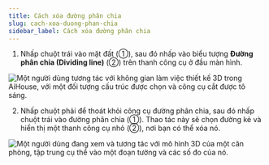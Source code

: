 ```yaml
---
title: Cách xóa đường phân chia
slug: cach-xoa-duong-phan-chia
sidebar_label: Cách xóa đường phân chia
---
```


1. Nhấp chuột trái vào mặt đất (①), sau đó nhấp vào biểu tượng **Đường phân chia (Dividing line)** (②) trên thanh công cụ ở đầu màn hình.

![Một người dùng tương tác với không gian làm việc thiết kế 3D trong AiHouse, với một đối tượng cấu trúc được chọn và công cụ cắt được tô sáng.](https://storage.googleapis.com/jegavn_kb/images/35b86b31-e3fc-4ee9-b22c-6df11ab1ff40.png)

2. Nhấp chuột phải để thoát khỏi công cụ đường phân chia, sau đó nhấp chuột trái vào đường phân chia (①). Thao tác này sẽ chọn đường kẻ và hiển thị một thanh công cụ nhỏ (②), nơi bạn có thể xóa nó.

![Một người dùng đang xem và tương tác với mô hình 3D của một căn phòng, tập trung cụ thể vào một đoạn tường và các số đo của nó.](https://storage.googleapis.com/jegavn_kb/images/0a58e5d3-06a3-46c1-bfd4-4cf1f3cc5e14.png)